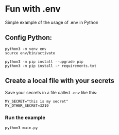 # Fun with .env

Simple example of the usage of .env in Python

## Config Python:

```
python3 -m venv env
source env/bin/activate

python3 -m pip install --upgrade pip
python3 -m pip install -r requirements.txt
```

## Create a local file with your secrets

Save your secrets in a file called `.env` like this:

```
MY_SECRET="this is my secret"
MY_OTHER_SECRET=3210
```

### Run the example

```
python3 main.py
```
